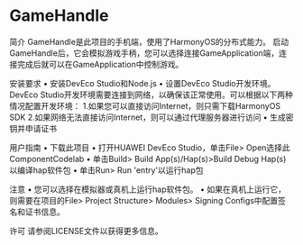 # GameHandle

简介
GameHandle是此项目的手机端，使用了HarmonyOS的分布式能力。
启动GameHandle后，它会模拟游戏手柄，您可以选择连接GameApplication端，连接完成后就可以在GameApplication中控制游戏。

安装要求 
• 安装DevEco Studio和Node.js 
• 设置DevEco Studio开发环境。 DevEco Studio开发环境需要连接到网络，以确保该正常使用。可以根据以下两种情况配置开发环境： 
    1.如果您可以直接访问Internet，则只需下载HarmonyOS SDK 
    2.如果网络无法直接访问Internet，则可以通过代理服务器进行访问 
• 生成密钥并申请证书

用户指南 
• 下载此项目 
• 打开HUAWEI DevEco Studio，单击File> Open选择此ComponentCodelab 
• 单击Build> Build App(s)/Hap(s)>Build Debug Hap(s)以编译hap软件包 
• 单击Run> Run 'entry'以运行hap包

注意 
• 您可以选择在模拟器或真机上运行hap软件包。 
• 如果在真机上运行它，则需要在项目的File> Project Structure> Modules> Signing Configs中配置签名和证书信息。

许可 
请参阅LICENSE文件以获得更多信息。